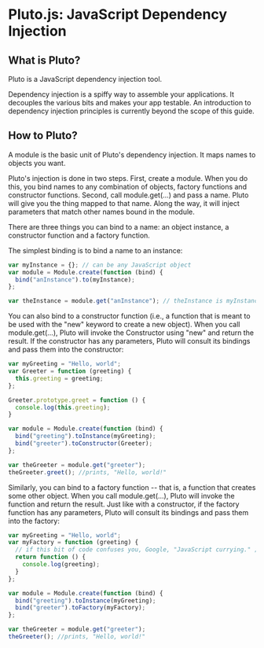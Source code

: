 Pluto.js: JavaScript Dependency Injection
=========================================

What is Pluto?
--------------
Pluto is a JavaScript dependency injection tool.

Dependency injection is a spiffy way to assemble your applications. It decouples the various bits and makes your app testable. An introduction to dependency injection principles is currently beyond the scope of this guide.

How to Pluto?
-------------
A module is the basic unit of Pluto's dependency injection. It maps names to objects you want.

Pluto's injection is done in two steps. First, create a module. When you do this, you bind names to any combination of objects, factory functions and constructor functions. Second, call module.get(...) and pass a name. Pluto will give you the thing mapped to that name. Along the way, it will inject parameters that match other names bound in the module.

There are three things you can bind to a name: an object instance, a constructor function and a factory function.

The simplest binding is to bind a name to an instance:

```  js
var myInstance = {}; // can be any JavaScript object
var module = Module.create(function (bind) {
  bind("anInstance").to(myInstance);
};

var theInstance = module.get("anInstance"); // theInstance is myInstance
```

You can also bind to a constructor function (i.e., a function that is meant to be used with the "new" keyword to create a new object). When you call module.get(...), Pluto will invoke the Constructor using "new" and return the result. If the constructor has any parameters, Pluto will consult its bindings and pass them into the constructor:

```  js
var myGreeting = "Hello, world";
var Greeter = function (greeting) {
  this.greeting = greeting;
};

Greeter.prototype.greet = function () {
  console.log(this.greeting);
}

var module = Module.create(function (bind) {
  bind("greeting").toInstance(myGreeting);
  bind("greeter").toConstructor(Greeter);
};

var theGreeter = module.get("greeter");
theGreeter.greet(); //prints, "Hello, world!"
```

Similarly, you can bind to a factory function -- that is, a function that creates some other object. When you call module.get(...), Pluto will invoke the function and return the result. Just like with a constructor, if the factory function has any parameters, Pluto will consult its bindings and pass them into the factory:

```  js
var myGreeting = "Hello, world";
var myFactory = function (greeting) {
  // if this bit of code confuses you, Google, "JavaScript currying." ;-)
  return function () {
    console.log(greeting);
  }
};

var module = Module.create(function (bind) {
  bind("greeting").toInstance(myGreeting);
  bind("greeter").toFactory(myFactory);
};

var theGreeter = module.get("greeter");
theGreeter(); //prints, "Hello, world!"
```